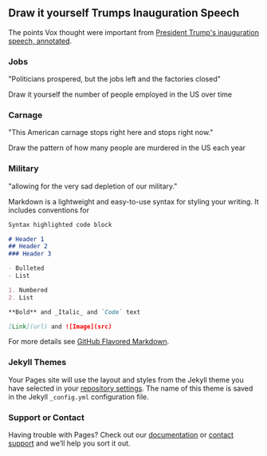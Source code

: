 ## Draw it yourself Trumps Inauguration Speech

The points Vox thought were important from [President Trump's inauguration speech, annotated](http://www.vox.com/a/president-trump-inauguration-speech-transcript-annotations). 

### Jobs
"Politicians prospered, but the jobs left and the factories closed"

Draw it yourself the number of people employed in the US over time

### Carnage
"This American carnage stops right here and stops right now."

Draw the pattern of how many people are murdered in the US each year

### Military
"allowing for the very sad depletion of our military."

<!DOCTYPE html>
<meta charset='utf-8'>
<link rel="stylesheet" type="text/css" href="style.css">

<body></body>

<script src='d3v4.js'></script>
<script src='_script.js'></script>





Markdown is a lightweight and easy-to-use syntax for styling your writing. It includes conventions for

```markdown
Syntax highlighted code block

# Header 1
## Header 2
### Header 3

- Bulleted
- List

1. Numbered
2. List

**Bold** and _Italic_ and `Code` text

[Link](url) and ![Image](src)
```

For more details see [GitHub Flavored Markdown](https://guides.github.com/features/mastering-markdown/).

### Jekyll Themes

Your Pages site will use the layout and styles from the Jekyll theme you have selected in your [repository settings](https://github.com/cavedave/TrumpInaguration/settings). The name of this theme is saved in the Jekyll `_config.yml` configuration file.

### Support or Contact

Having trouble with Pages? Check out our [documentation](https://help.github.com/categories/github-pages-basics/) or [contact support](https://github.com/contact) and we’ll help you sort it out.
